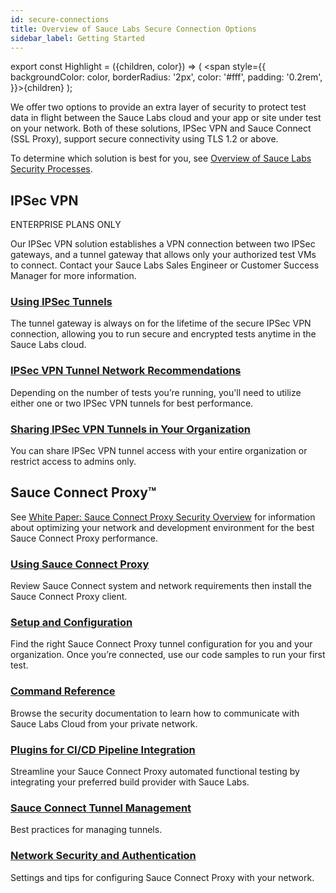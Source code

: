 ```yaml
---
id: secure-connections
title: Overview of Sauce Labs Secure Connection Options
sidebar_label: Getting Started
---
```


export const Highlight = ({children, color}) => ( <span style={{
      backgroundColor: color,
      borderRadius: '2px',
      color: '#fff',
      padding: '0.2rem',
    }}>{children}</span> );

We offer two options to provide an extra layer of security to protect test data in flight between the Sauce Labs cloud and your app or site under test on your network. Both of these solutions, IPSec VPN and Sauce Connect (SSL Proxy), support secure connectivity using TLS 1.2 or above.

To determine which solution is best for you, see [Overview of Sauce Labs Security Processes](https://saucelabs.com/resources/white-papers/overview-of-sauce-labs-security-processes).

## IPSec VPN

<p> <Highlight color="#013a70">ENTERPRISE PLANS ONLY</Highlight> </p>

Our IPSec VPN solution establishes a VPN connection between two IPSec gateways, and a tunnel gateway that allows only your authorized test VMs to connect. Contact your Sauce Labs Sales Engineer or Customer Success Manager for more information.

<div class="box-wrapper" markdown="1">
  <div class="box box1 card">
    <div class="container">
    <h3><a href="/secure-connections/ipsec-vpn#testing-with-ipsec-vpn-tunnels">Using IPSec Tunnels</a></h3>
    <p>The tunnel gateway is always on for the lifetime of the secure IPSec VPN connection, allowing you to run secure and encrypted tests anytime in the Sauce Labs cloud.</p>
    </div>
  </div>

  <div class="box box2 card">
    <div class="container">
    <h3><a href="/secure-connections/ipsec-vpn#bandwidth-recommendations">IPSec VPN Tunnel Network Recommendations</a></h3>
    <p>Depending on the number of tests you’re running, you'll need to utilize either one or two IPSec VPN tunnels for best performance.</p>
    </div>
  </div>
  </div>

  <div class="box boxwidebottom card">
    <div class="container">
    <h3><a href="/secure-connections/ipsec-vpn#tunnel-permissions">Sharing IPSec VPN Tunnels in Your Organization</a></h3>
    <p>You can share IPSec VPN tunnel access with your entire organization or restrict access to admins only.</p>
    </div>
  </div>

## Sauce Connect Proxy™

  See [White Paper: Sauce Connect Proxy Security Overview](https://saucelabs.com/resources/white-papers/sauce-connect-proxy-security-overview) for information about optimizing your network and development environment for the best Sauce Connect Proxy performance.

  <div class="box-wrapper" markdown="1">
    <div class="box box1 card">
      <div class="container">
      <h3><a href="https://wiki.saucelabs.com/pages/viewpage.action?pageId=48365718">Using Sauce Connect Proxy</a></h3>
      <p>Review Sauce Connect system and network requirements then install the Sauce Connect Proxy client.</p>
      </div>
    </div>
    <div class="box box2 card">
      <div class="container">
      <h3><a href="https://wiki.saucelabs.com/display/DOCS/Sauce+Connect+Proxy+Setup+and+Configuration">Setup and Configuration</a></h3>
      <p>Find the right Sauce Connect Proxy tunnel configuration for you and your organization. Once you’re connected, use our code samples to run your first test.</p>
      </div>
    </div>
    <div class="box box3 card">
      <div class="container">
      <h3><a href="https://wiki.saucelabs.com/display/DOCS/Sauce+Connect+Proxy+Command-Line+Quick+Reference+Guide">Command Reference</a></h3>
      <p>Browse the security documentation to learn how to communicate with Sauce Labs Cloud from your private network.</p>
      </div>
    </div>
    <div class="box box4 card">
      <div class="container">
      <h3><a href="https://wiki.saucelabs.com/display/DOCS/Setting+Up+CI+Platform+Integrations+with+Sauce+Plugins">Plugins for CI/CD Pipeline Integration</a></h3>
      <p>Streamline your Sauce Connect Proxy automated functional testing by integrating your preferred build provider with Sauce Labs.</p>
      </div>
    </div>
    <div class="box box5 card">
      <div class="container">
      <h3><a href="https://wiki.saucelabs.com/display/DOCS/Sauce+Connect+Proxy+Tunnel+Management">Sauce Connect Tunnel Management</a></h3>
      <p>Best practices for managing tunnels.</p>
      </div>
    </div>
    <div class="box box6 card">
      <div class="container">
      <h3><a href="https://wiki.saucelabs.com/display/DOCS/Sauce+Connect+Proxy+and+Network+Security">Network Security and Authentication</a></h3>
      <p>Settings and tips for configuring Sauce Connect Proxy with your network.</p>
      </div>
    </div>
  </div>
